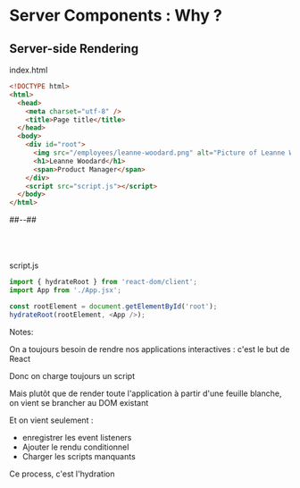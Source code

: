 <!-- .slide: class="two-column with-code " -->

# Server Components : Why ?

## Server-side Rendering

index.html

```html [13]
<!DOCTYPE html>
<html>
  <head>
    <meta charset="utf-8" />
    <title>Page title</title>
  </head>
  <body>
    <div id="root">
      <img src="/employees/leanne-woodard.png" alt="Picture of Leanne Woodard" />
      <h1>Leanne Woodard</h1>
      <span>Product Manager</span>
    </div>
    <script src="script.js"></script>
  </body>
</html>
```

##--##

<br/> <br/> <br/>
script.js

```javascript
import { hydrateRoot } from 'react-dom/client';
import App from './App.jsx';

const rootElement = document.getElementById('root');
hydrateRoot(rootElement, <App />);
```

Notes:

On a toujours besoin de rendre nos applications interactives : c'est le but de React

Donc on charge toujours un script

Mais plutôt que de render toute l'application à partir d'une feuille blanche, on vient se brancher au DOM existant

Et on vient seulement :

- enregistrer les event listeners
- Ajouter le rendu conditionnel
- Charger les scripts manquants

Ce process, c'est l'hydration
